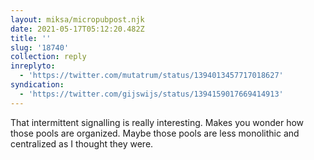 ```yaml
---
layout: miksa/micropubpost.njk
date: 2021-05-17T05:12:20.482Z
title: ''
slug: '18740'
collection: reply
inreplyto:
  - 'https://twitter.com/mutatrum/status/1394013457717018627'
syndication:
  - 'https://twitter.com/gijswijs/status/1394159017669414913'
---
```

That intermittent signalling is really interesting. Makes you wonder how those pools are organized. Maybe those pools are less monolithic and centralized as I thought they were.
[](https://brid.gy/publish/twitter)

